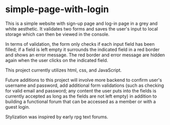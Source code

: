 # simple-page-with-login

This is a simple website with sign-up page and log-in page in a grey and white aesthetic.  It validates two forms and saves the user's input to local storage which can then be viewed in the console.  

In terms of validation, the form only checks if each input field has been filled; if a field is left empty it surrounds the indicated field in a red border and shows an error message.  The red border and error message are hidden again when the user clicks on the indicated field.  

This project currently utilizes html, css, and JavaScript.  

Future additions to this project will involve more backend to confirm user's username and password, add additional form validations (such as checking for valid email and password; any content the user puts into the fields is currently accepted as long as the fields are not left empty) in addition to building a functional forum that can be accessed as a member or with a guest login.

Stylization was inspired by early rpg text forums.
